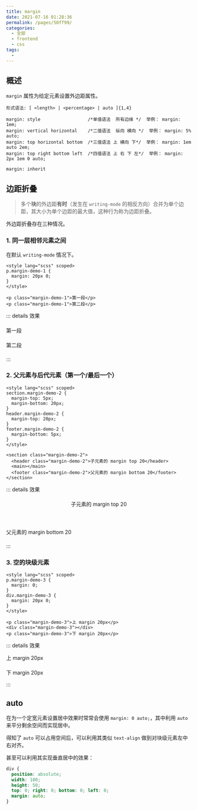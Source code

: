 ```yaml
---
title: margin
date: 2021-07-16 01:28:36
permalink: /pages/50ff99/
categories: 
  - 全部
  - frontend
  - css
tags: 
  - 
---
```


## 概述

`margin` 属性为给定元素设置外边距属性。

```
形式语法: [ <length> | <percentage> | auto ]{1,4}

margin: style                  /*单值语法  所有边缘 */  举例： margin: 1em; 
margin: vertical horizontal    /*二值语法  纵向 横向 */  举例： margin: 5% auto; 
margin: top horizontal bottom  /*三值语法 上 横向 下*/  举例： margin: 1em auto 2em; 
margin: top right bottom left  /*四值语法 上 右 下 左*/  举例： margin: 2px 1em 0 auto; 

margin: inherit
```



## 边距折叠

> 多个**块**的外边距**有时**（发生在 `writing-mode` 的相反方向）合并为单个边距，其大小为单个边距的最大值，这种行为称为边距折叠。

外边距折叠存在三种情况。

### 1. 同一层相邻元素之间

在默认 `writing-mode` 情况下。

```vue
<style lang="scss" scoped>
p.margin-demo-1 {
  margin: 20px 0;
}
</style>

<p class="margin-demo-1">第一段</p>
<p class="margin-demo-1">第二段</p>
```

::: details 效果

<style lang="scss" scoped>
p.margin-demo-1 {
  margin: 20px 0;
}
</style>

<p class="margin-demo-1">第一段</p>
<p class="margin-demo-1">第二段</p>

:::

### 2. 父元素与后代元素（第一个/最后一个）

```vue
<style lang="scss" scoped>
section.margin-demo-2 {
  margin-top: 5px;
  margin-bottom: 20px;
}
header.margin-demo-2 {
  margin-top: 20px;
}
footer.margin-demo-2 {
  margin-bottom: 5px;
}
</style>

<section class="margin-demo-2">
  <header class="margin-demo-2">子元素的 margin top 20</header>
  <main></main>
  <footer class="margin-demo-2">父元素的 margin bottom 20</footer>
</section>
```

::: details 效果

<style lang="scss" scoped>
section.margin-demo-2 {
  margin-top: 5px;
  margin-bottom: 20px;
}
header.margin-demo-2 {
  margin-top: 20px;
}
footer.margin-demo-2 {
  margin-bottom: 5px;
}
</style>

<section class="margin-demo-2">
  <header class="margin-demo-2">子元素的 margin top 20</header>
  <main></main>
  <footer class="margin-demo-2">父元素的 margin bottom 20</footer>
</section>

:::

### 3. 空的块级元素

```vue
<style lang="scss" scoped>
p.margin-demo-3 {
  margin: 0;
}
div.margin-demo-3 {
  margin: 20px 0;
}
</style>

<p class="margin-demo-3">上 margin 20px</p>
<div class="margin-demo-3"></div>
<p class="margin-demo-3">下 margin 20px</p>
```

<style lang="scss" scoped>
p.margin-demo-3 {
  margin: 0;
}
div.margin-demo-3 {
  margin: 20px 0;
}
</style>

::: details 效果

<p class="margin-demo-3">上 margin 20px</p>
<div class="margin-demo-3"></div>
<p class="margin-demo-3">下 margin 20px</p>

:::

## auto

在为一个定宽元素设置居中效果时常常会使用 `margin: 0 auto;`，其中利用 `auto` 来平分剩余空间而实现居中。

得知了 `auto` 可以占用空间后，可以利用其类似 `text-align` 做到对块级元素左中右对齐。

甚至可以利用其实现垂直居中的效果：

```css
div {
  position: absolute;
  width: 100;
  height: 50;
  top: 0; right: 0; bottom: 0; left: 0;
  margin: auto;
}
```

